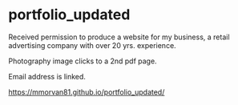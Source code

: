 # portfolio_updated

Received permission to produce a website for my business, a retail advertising company with over 20 yrs. experience. 

Photography image clicks to a 2nd pdf page. 

Email address is linked. 

https://mmorvan81.github.io/portfolio_updated/
